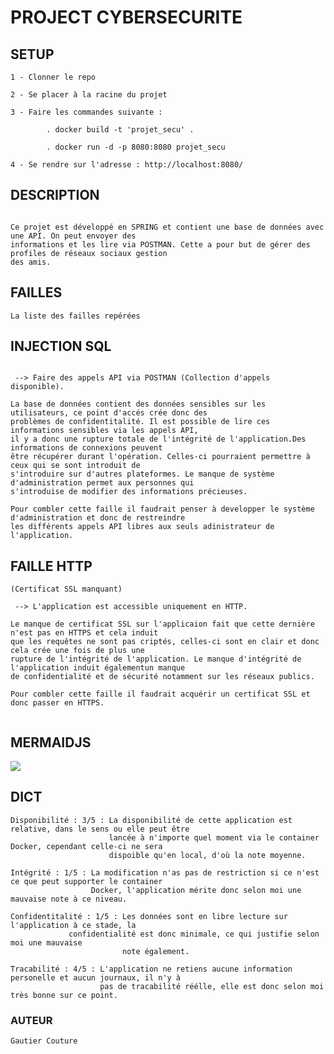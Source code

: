 # PROJECT CYBERSECURITE

## SETUP
```
1 - Clonner le repo

2 - Se placer à la racine du projet

3 - Faire les commandes suivante :

        . docker build -t 'projet_secu' .

        . docker run -d -p 8080:8080 projet_secu

4 - Se rendre sur l'adresse : http://localhost:8080/

```

## DESCRIPTION
```

Ce projet est développé en SPRING et contient une base de données avec une API. On peut envoyer des
informations et les lire via POSTMAN. Cette a pour but de gérer des profiles de réseaux sociaux gestion
des amis.

```

## FAILLES
```
La liste des failles repérées
```

## INJECTION SQL

```

 --> Faire des appels API via POSTMAN (Collection d'appels disponible).

La base de données contient des données sensibles sur les utilisateurs, ce point d'accés crée donc des
problèmes de confidentitalité. Il est possible de lire ces informations sensibles via les appels API,
il y a donc une rupture totale de l'intégrité de l'application.Des informations de connexions peuvent
être récupérer durant l'opération. Celles-ci pourraient permettre à ceux qui se sont introduit de
s'introduire sur d'autres plateformes. Le manque de système d'administration permet aux personnes qui
s'introduise de modifier des informations précieuses.

Pour combler cette faille il faudrait penser à developper le système d'administration et donc de restreindre
les différents appels API libres aux seuls adinistrateur de l'application.
```

## FAILLE HTTP

```
(Certificat SSL manquant)

 --> L'application est accessible uniquement en HTTP.

Le manque de certificat SSL sur l'applicaion fait que cette dernière n'est pas en HTTPS et cela induit
que les requêtes ne sont pas criptés, celles-ci sont en clair et donc cela crée une fois de plus une
rupture de l'intégrité de l'application. Le manque d'intégrité de l'application induit égalementun manque
de confidentialité et de sécurité notamment sur les réseaux publics.

Pour combler cette faille il faudrait acquérir un certificat SSL et donc passer en HTTPS.


```

## MERMAIDJS

[![](https://mermaid.ink/img/eyJjb2RlIjoiZ3JhcGggVERcbiAgT1NbT1NdIC0tPiBEb2NrZXJ7RG9ja2VyfVxuICBMQU5bTEFOIGV0IHBvcnRzIG91dmVydHNdIC0tPiBEb2NrZXJcbiAgRG9ja2VyIC0tPiBBcGlbQVBJXVxuICBBcGkgLS0-IFNRTFtSZXF1w6p0ZXMgU1FMXVxuICBTUUwgLS0-IEluamVjW0luamVjdGlvbiBTUUxdXG4gIERvY2tlciAtLT4gQkREW0gyXVxuICBCREQgLS0-IE1EUFtNb3QgZGUgcGFzc2VdIiwibWVybWFpZCI6e30sInVwZGF0ZUVkaXRvciI6ZmFsc2V9)](https://mermaid-js.github.io/mermaid-live-editor/#/edit/eyJjb2RlIjoiZ3JhcGggVERcbiAgT1NbT1NdIC0tPiBEb2NrZXJ7RG9ja2VyfVxuICBMQU5bTEFOIGV0IHBvcnRzIG91dmVydHNdIC0tPiBEb2NrZXJcbiAgRG9ja2VyIC0tPiBBcGlbQVBJXVxuICBBcGkgLS0-IFNRTFtSZXF1w6p0ZXMgU1FMXVxuICBTUUwgLS0-IEluamVjW0luamVjdGlvbiBTUUxdXG4gIERvY2tlciAtLT4gQkREW0gyXVxuICBCREQgLS0-IE1EUFtNb3QgZGUgcGFzc2VdIiwibWVybWFpZCI6e30sInVwZGF0ZUVkaXRvciI6ZmFsc2V9)

## DICT
```
Disponibilité : 3/5 : La disponibilité de cette application est relative, dans le sens ou elle peut être
                      lancée à n'importe quel moment via le container Docker, cependant celle-ci ne sera
                      dispoible qu'en local, d'où la note moyenne.
```
```
Intégrité : 1/5 : La modification n'as pas de restriction si ce n'est ce que peut supporter le container
                  Docker, l'application mérite donc selon moi une mauvaise note à ce niveau.
```
```
Confidentitalité : 1/5 : Les données sont en libre lecture sur l'application à ce stade, la
			 confidentialité est donc minimale, ce qui justifie selon moi une mauvaise
                         note également.
```
```
Tracabilité : 4/5 : L'application ne retiens aucune information personelle et aucun journaux, il n'y à
                    pas de tracabilité réélle, elle est donc selon moi très bonne sur ce point.
```

### AUTEUR
```
Gautier Couture
```
